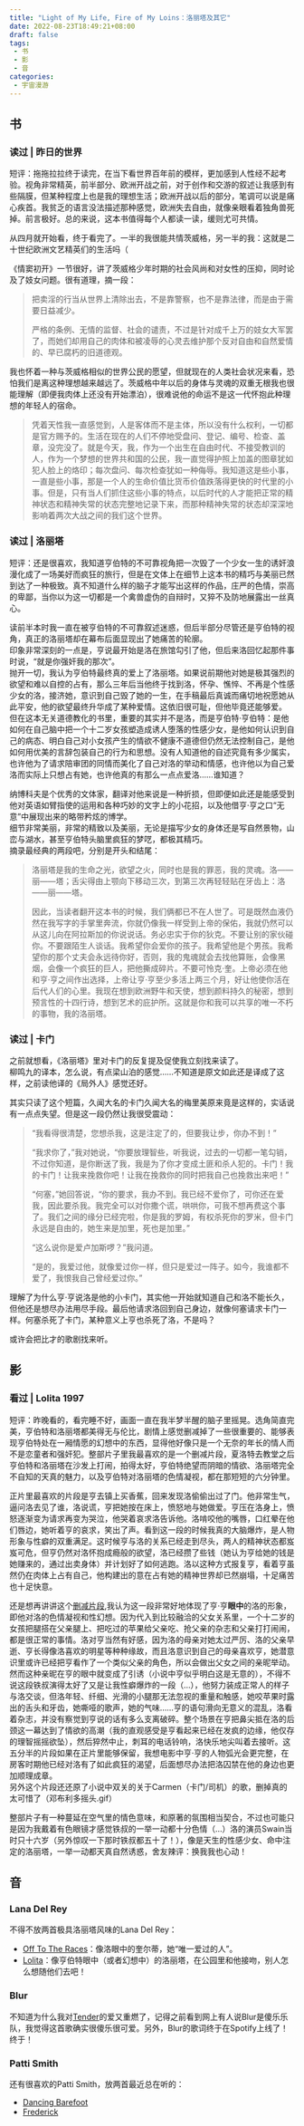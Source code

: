 ```yaml
---
title: "Light of My Life, Fire of My Loins：洛丽塔及其它"
date: 2022-08-23T18:49:21+08:00
draft: false
tags: 
 - 书
 - 影
 - 音
categories:
 - 宇宙漫游
---
```

## 书
### 读过 | 昨日的世界
短评：拖拖拉拉终于读完，在当下看世界百年前的模样，更加感到人性经不起考验。视角非常精英，前半部分、欧洲开战之前，对于创作和交游的叙述让我感到有些隔膜，但某种程度上也是我的理想生活；欧洲开战以后的部分，笔调可以说是痛心疾首。我贫乏的语言没法描述那种感觉，欧洲失去自由，就像亲眼看着独角兽死掉。前言极好。总的来说，这本书值得每个人都读一读，缓则尤可共情。

从四月就开始看，终于看完了。一半的我很能共情茨威格，另一半的我：这就是二十世纪欧洲文艺精英们的生活吗（

《情窦初开》一节很好，讲了茨威格少年时期的社会风尚和对女性的压抑，同时论及了妓女问题。很有道理，摘一段：
>把卖淫的行当从世界上清除出去，不是靠警察，也不是靠法律，而是由于需要日益减少。
>
>严格的条例、无情的监督、社会的谴责，不过是针对成千上万的妓女大军罢了，而她们却用自己的肉体和被凌辱的心灵去维护那个反对自由和自然爱情的、早已腐朽的旧道德观。

我也怀着一种与茨威格相似的世界公民的愿望，但就现在的人类社会状况来看，恐怕我们是离这种理想越来越远了。茨威格中年以后的身体与灵魂的双重无根我也很能理解（即便我肉体上还没有开始漂泊），很难说他的命运不是这一代怀抱此种理想的年轻人的宿命。
>凭着天性我一直感觉到，人是客体而不是主体，所以没有什么权利，一切都是官方赐予的。生活在现在的人们不停地受盘问、登记、编号、检查、盖章，没完没了。就是今天，我，作为一个出生在自由时代、不接受教训的人，作为一个梦想的世界共和国的公民，我一直觉得护照上加盖的图章犹如犯人脸上的烙印；每次盘问、每次检查犹如一种侮辱。我知道这是些小事，一直是些小事，那是一个人的生命价值比货币价值跌落得更快的时代里的小事。但是，只有当人们抓住这些小事的特点，以后时代的人才能把正常的精神状态和精神失常的状态完整地记录下来，而那种精神失常的状态却深深地影响着两次大战之间的我们这个世界。
### 读过 | 洛丽塔
短评：还是很喜欢，我知道亨伯特的不可靠视角把一次毁了一个少女一生的诱奸浪漫化成了一场美好而疯狂的旅行，但是在文体上在细节上这本书的精巧与美丽已然到达了一种极致。真不知道什么样的脑子才能写出这样的作品，庄严的色情，崇高的卑鄙，当你以为这一切都是一个禽兽虚伪的自辩时，又猝不及防地展露出一丝真心。

读前半本时我一直在被亨伯特的不可靠叙述迷惑，但后半部分尽管还是亨伯特的视角，真正的洛丽塔却在幕布后面显现出了她痛苦的轮廓。  
印象非常深刻的一点是，亨说最开始是洛在旅馆勾引了他，但后来洛回忆起那件事时说，“就是你强奸我的那次”。  
抛开一切，我认为亨伯特最终真的爱上了洛丽塔。如果说前期他对她是极其强烈的欲望和难以自控的占有，那么三年后当他终于找到洛，怀孕、憔悴、不再是个性感少女的洛，接济她，意识到自己毁了她的一生，在手稿最后真诚而痛切地祝愿她从此平安，他的欲望最终升华成了某种爱情。这依旧很可耻，但他毕竟还能够爱。  
但在这本无关道德教化的书里，重要的其实并不是洛，而是亨伯特·亨伯特：是他如何在自己脑中把一个十二岁女孩塑造成诱人堕落的性感少女，是他如何认识到自己的病态、明白自己对小女孩产生的情欲不健康不道德但仍然无法控制自己，是他如何用优美的言辞包装自己的行为和思想。没有人知道他的自述究竟有多少属实，也许他为了请求陪审团的同情而美化了自己对洛的举动和情感，也许他以为自己爱洛而实际上只想占有她，也许他真的有那么一点点爱洛……谁知道？

纳博科夫是个优秀的文体家，翻译对他来说是一种折损，但即便如此还是能感受到他对英语如臂指使的运用和各种巧妙的文字上的小花招，以及他借亨·亨之口“无意”中展现出来的略带矜炫的博学。  
细节非常美丽，非常的精致以及美丽，无论是描写少女的身体还是写自然景物，山峦与湖水，甚至亨伯特头脑里疯狂的梦呓，都极其精巧。  
摘录最经典的两段吧，分别是开头和结尾：
> 洛丽塔是我的生命之光，欲望之火，同时也是我的罪恶，我的灵魂。洛——丽——塔；舌尖得由上颚向下移动三次，到第三次再轻轻贴在牙齿上：洛——丽——塔。
> 
> 因此，当读者翻开这本书的时候，我们俩都已不在人世了。可是既然血液仍然在我写字的手掌里奔流，你就仍像我一样受到上帝的保佑，我就仍然可以从这儿向在阿拉斯加的你说说话。务必忠实于你的狄克。不要让别的家伙碰你。不要跟陌生人谈话。我希望你会爱你的孩子。我希望他是个男孩。我希望你的那个丈夫会永远待你好，否则，我的鬼魂就会去找他算账，会像黑烟，会像一个疯狂的巨人，把他撕成碎片。不要可怜克·奎。上帝必须在他和亨·亨之间作出选择，上帝让亨·亨至少多活上两三个月，好让他使你活在后代人们的心里。我现在想到欧洲野牛和天使，想到颜料持久的秘密，想到预言性的十四行诗，想到艺术的庇护所。这就是你和我可以共享的唯一不朽的事物，我的洛丽塔。
### 读过 | 卡门
之前就想看，《洛丽塔》里对卡门的反复提及促使我立刻找来读了。  
柳鸣九的译本，怎么说，有点梁山泊的感觉……不知道是原文如此还是译成了这样，之前读他译的《局外人》感觉还好。

其实只读了这个短篇，久闻大名的卡门久闻大名的梅里美原来竟是这样的，实话说有一点点失望。但是这一段仍然让我很受震动：
>“我看得很清楚，您想杀我，这是注定了的，但要我让步，你办不到！”
>
>“我求你了，”我对她说，“你要放理智些，听我说，过去的一切都一笔勾销，不过你知道，是你断送了我，我是为了你才变成土匪和杀人犯的。卡门！我的卡门！让我来挽救你吧！让我在挽救你的同时把我自己也挽救出来吧！”
>
>“何塞，”她回答说，“你的要求，我办不到。我已经不爱你了，可你还在爱我，因此要杀我。我完全可以对你撒个谎，哄哄你，可我不想再费这个事了。我们之间的缘分已经完啦，你是我的罗姆，有权杀死你的罗米，但卡门永远是自由的，她生来是加里，死也是加里。”
>
>“这么说你是爱卢加斯啰？”我问道。
>
>“是的，我爱过他，就像爱过你一样，但只是爱过一阵子。如今，我谁都不爱了，我恨我自己曾经爱过你。”

理解了为什么亨·亨说洛是他的小卡门，其实他一开始就知道自己和洛不能长久，但他还是想尽办法用尽手段。最后他请求洛回到自己身边，就像何塞请求卡门一样。何塞杀死了卡门，某种意义上亨也杀死了洛，不是吗？

或许会把比才的歌剧找来听。
## 影
### 看过 | Lolita 1997
短评：昨晚看的，看完睡不好，画面一直在我半梦半醒的脑子里摇晃。选角简直完美，亨伯特和洛丽塔都美得无与伦比，剧情上感觉删减掉了一些很重要的、能够表现亨伯特处在一厢情愿的幻想中的东西，显得他好像只是一个无奈的年长的情人而不是恋童者和强奸犯。整部片子里我最喜欢的是一个删减片段，夏洛特去教堂之后亨伯特和洛丽塔在沙发上打闹，拍得太好，亨伯特绝望而阴暗的情欲、洛丽塔完全不自知的天真的魅力，以及亨伯特对洛丽塔的色情凝视，都在那短短的六分钟里。

正片里最喜欢的片段是亨去镇上买香蕉，回来发现洛偷偷出过了门。他非常生气，逼问洛去见了谁，洛说谎，亨把她按在床上，愤怒地与她做爱。亨压在洛身上，愤怒逐渐变为请求再变为哭泣，他哭着哀求洛告诉他。洛啃咬他的嘴唇，口红晕在他们唇边，她听着亨的哀求，笑出了声。看到这一段的时候我真的大脑爆炸，是人物形象与性癖的双重满足。这时候亨与洛的关系已经走到尽头，两人的精神状态都岌岌可危，但亨仍然对洛怀抱成瘾般的欲望，洛已经攒了些钱（她认为亨给她的钱是她赚来的，通过出卖身体）并计划好了如何逃跑。洛以这种方式报复亨，看着亨虽然仍在肉体上占有自己，他构建出的意在占有她的精神世界却已然崩塌，十足痛苦也十足快意。

还是想再讲讲这个[删减片段](https://youtu.be/aMuKT_Obat4),我认为这一段非常好地体现了亨·亨**眼中**的洛的形象，即他对洛的色情凝视和性幻想。因为代入到比较融洽的父女关系里，一个十二岁的女孩把腿搭在父亲腿上、把吃过的苹果给父亲吃、抢父亲的杂志和父亲打打闹闹，都是很正常的事情。洛对亨当然有好感，因为洛的母亲对她太过严厉、洛的父亲早逝、亨长得像洛喜欢的明星等种种缘故，而且洛意识到自己的母亲喜欢亨，她潜意识里或许已经把亨看作了一个类似父亲的角色，所以会做出父女之间的亲昵举动。  
然而这种亲昵在亨的眼中就变成了引诱（小说中亨似乎明白这是无意的），不得不说这段铁叔演得太好了又是让我性癖爆炸的一段（…），他努力装成正常人的样子与洛交谈，但洛年轻、纤细、光滑的小腿那无法忽视的重量和触感，她咬苹果时露出的舌头和牙齿，她嘶哑的歌声，她的气味……亨的语句滑向无意义的混乱，洛看着杂志，并没有察觉到亨说的话有多么支离破碎。整个场景在亨把鼻尖抵在洛的后颈这一幕达到了情欲的高潮（我的直观感受是亨看起来已经在发疯的边缘，他仅存的理智摇摇欲坠），然后猝然中止，刺耳的电话铃响，洛快乐地尖叫着去接听。这五分半的片段如果在正片里能够保留，我想电影中亨·亨的人物弧光会更完整，在房客时期他已经对洛有了如此疯狂的渴望，后面想尽办法把洛囚禁在他的身边也更加顺理成章。  
另外这个片段还还原了小说中双关的关于Carmen（卡门/司机）的歌，删掉真的太可惜了（邓布利多摇头.gif）

整部片子有一种蔓延在空气里的情色意味，和原著的氛围相当契合，不过也可能只是因为我戴着有色眼镜才感觉铁叔的一举一动都十分色情（…）洛的演员Swain当时只十六岁（另外惊叹一下那时铁叔都五十了！），像是天生的性感少女、命中注定的洛丽塔，一举一动都天真自然诱惑，舍友辣评：换我我也心动！
## 音
### Lana Del Rey
不得不放两首极具洛丽塔风味的Lana Del Rey：
- [Off To The Races](https://open.spotify.com/track/3vV6IX7lbyQFmOyAuQpdav)：像洛眼中的奎尔蒂，她“唯一爱过的人”。
- [Lolita](https://open.spotify.com/track/3Kgoe07QIqVCAb6aypPJU5)：像亨伯特眼中（或者幻想中）的洛丽塔，在公园里和他接吻，别人怎么想随他们去吧！
### Blur
不知道为什么我对[Tender](https://open.spotify.com/track/42cxPm9jgbaxIVN77XA1m6)的爱又重燃了，记得之前看到网上有人说Blur是傻乐乐队，我觉得这首歌确实很傻乐很可爱。另外，Blur的歌词终于在Spotify上线了！终于！
### Patti Smith
还有很喜欢的Patti Smith，放两首最近总在听的：
- [Dancing Barefoot](https://open.spotify.com/track/4kPSjEg8u1U4pg2dHHMmtf) 
- [Frederick](https://open.spotify.com/track/1AWSemPzuGu4A9lVhSsFWJ) 

